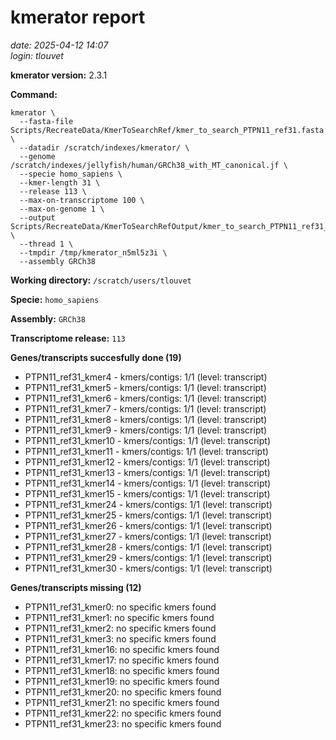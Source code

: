 # kmerator report
*date: 2025-04-12 14:07*  
*login: tlouvet*

**kmerator version:** 2.3.1

**Command:**

```
kmerator \
  --fasta-file Scripts/RecreateData/KmerToSearchRef/kmer_to_search_PTPN11_ref31.fasta \
  --datadir /scratch/indexes/kmerator/ \
  --genome /scratch/indexes/jellyfish/human/GRCh38_with_MT_canonical.jf \
  --specie homo_sapiens \
  --kmer-length 31 \
  --release 113 \
  --max-on-transcriptome 100 \
  --max-on-genome 1 \
  --output Scripts/RecreateData/KmerToSearchRefOutput/kmer_to_search_PTPN11_ref31_output \
  --thread 1 \
  --tmpdir /tmp/kmerator_n5ml5z3i \
  --assembly GRCh38
```

**Working directory:** `/scratch/users/tlouvet`

**Specie:** `homo_sapiens`

**Assembly:** `GRCh38`

**Transcriptome release:** `113`

**Genes/transcripts succesfully done (19)**

- PTPN11_ref31_kmer4 - kmers/contigs: 1/1 (level: transcript)
- PTPN11_ref31_kmer5 - kmers/contigs: 1/1 (level: transcript)
- PTPN11_ref31_kmer6 - kmers/contigs: 1/1 (level: transcript)
- PTPN11_ref31_kmer7 - kmers/contigs: 1/1 (level: transcript)
- PTPN11_ref31_kmer8 - kmers/contigs: 1/1 (level: transcript)
- PTPN11_ref31_kmer9 - kmers/contigs: 1/1 (level: transcript)
- PTPN11_ref31_kmer10 - kmers/contigs: 1/1 (level: transcript)
- PTPN11_ref31_kmer11 - kmers/contigs: 1/1 (level: transcript)
- PTPN11_ref31_kmer12 - kmers/contigs: 1/1 (level: transcript)
- PTPN11_ref31_kmer13 - kmers/contigs: 1/1 (level: transcript)
- PTPN11_ref31_kmer14 - kmers/contigs: 1/1 (level: transcript)
- PTPN11_ref31_kmer15 - kmers/contigs: 1/1 (level: transcript)
- PTPN11_ref31_kmer24 - kmers/contigs: 1/1 (level: transcript)
- PTPN11_ref31_kmer25 - kmers/contigs: 1/1 (level: transcript)
- PTPN11_ref31_kmer26 - kmers/contigs: 1/1 (level: transcript)
- PTPN11_ref31_kmer27 - kmers/contigs: 1/1 (level: transcript)
- PTPN11_ref31_kmer28 - kmers/contigs: 1/1 (level: transcript)
- PTPN11_ref31_kmer29 - kmers/contigs: 1/1 (level: transcript)
- PTPN11_ref31_kmer30 - kmers/contigs: 1/1 (level: transcript)


**Genes/transcripts missing (12)**

- PTPN11_ref31_kmer0: no specific kmers found
- PTPN11_ref31_kmer1: no specific kmers found
- PTPN11_ref31_kmer2: no specific kmers found
- PTPN11_ref31_kmer3: no specific kmers found
- PTPN11_ref31_kmer16: no specific kmers found
- PTPN11_ref31_kmer17: no specific kmers found
- PTPN11_ref31_kmer18: no specific kmers found
- PTPN11_ref31_kmer19: no specific kmers found
- PTPN11_ref31_kmer20: no specific kmers found
- PTPN11_ref31_kmer21: no specific kmers found
- PTPN11_ref31_kmer22: no specific kmers found
- PTPN11_ref31_kmer23: no specific kmers found
